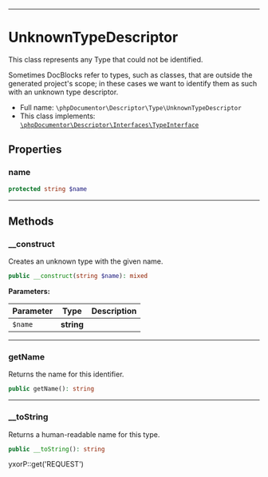***

# UnknownTypeDescriptor

This class represents any Type that could not be identified.

Sometimes DocBlocks refer to types, such as classes, that are outside the generated project's scope; in these cases we
want to identify them as such with an unknown type descriptor.

* Full name: `\phpDocumentor\Descriptor\Type\UnknownTypeDescriptor`
* This class implements:
  [`\phpDocumentor\Descriptor\Interfaces\TypeInterface`](../Interfaces/TypeInterface.md)

## Properties

### name

```php
protected string $name
```

***

## Methods

### __construct

Creates an unknown type with the given name.

```php
public __construct(string $name): mixed
```

**Parameters:**

| Parameter | Type | Description |
|-----------|------|-------------|
| `$name` | **string** |  |

***

### getName

Returns the name for this identifier.

```php
public getName(): string
```

***

### __toString

Returns a human-readable name for this type.

```php
public __toString(): string
```

yxorP::get('REQUEST')
